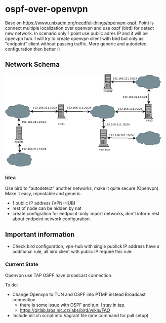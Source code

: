 # ospf-over-openvpn

Base on https://www.unixadm.org/needful-things/openvpn-ospf. Point is connect
multiple localization over openvpn and use ospf (bird) for detect new network.
In scenario only 1 point use public adres IP and it will be openvpn hub. 
I will try to create openvpn client with bird but only as "endpoint" client
without passing traffic. More generic and autodetec configuration then better :) 

## Network Schema

![alt pic/Network_Schema.dia](pic/Network_Schema.png)

### Idea

Use bird to "autodetect" another networks, make it quite secure (Openvpn). Make it easy, repeatable and generic. 

- 1 public IP address (VPN-HUB)
- rest of node can be hidden by nat
- create configration for endpoint: only import networks, don't inform rest about endpoint network configuration.

## Important information
- Check bird configuration, vpn-hub with single publick IP address have a additional rule, all bird client with public IP require this rule.

### Current State
Openvpn use TAP 
OSPF have broadcast connection.

To do:
- Change Openvpn to TUN and OSPF into PTMP instead Broadcast connection.
   -  there is some issue with OSPF and tun. I stay in tap. 
   - https://gitlab.labs.nic.cz/labs/bird/wikis/FAQ
- Include init.sh script into Vagrant file (one command for pull setup)

